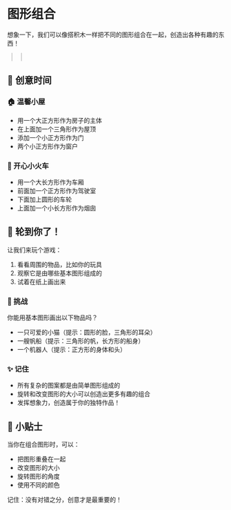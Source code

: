 # 图形组合

想象一下，我们可以像搭积木一样把不同的图形组合在一起，创造出各种有趣的东西！

<script setup>
import { onMounted } from 'vue'

onMounted(() => {
  drawHouse()
  drawTrain()
})

function drawHouse() {
  const canvas = document.getElementById('houseCanvas')
  if (!canvas) return
  const ctx = canvas.getContext('2d')
  
  // 房子主体（大正方形）
  ctx.fillStyle = '#FFE4C4'
  ctx.fillRect(100, 100, 200, 200)
  
  // 屋顶（三角形）
  ctx.beginPath()
  ctx.fillStyle = '#8B4513'
  ctx.moveTo(50, 100)
  ctx.lineTo(200, 20)
  ctx.lineTo(350, 100)
  ctx.fill()
  
  // 门（小正方形）
  ctx.fillStyle = '#8B4513'
  ctx.fillRect(175, 200, 50, 100)
  
  // 窗户（两个小正方形）
  ctx.fillStyle = '#87CEEB'
  ctx.fillRect(125, 150, 50, 50)
  ctx.fillRect(225, 150, 50, 50)
}

function drawTrain() {
  const canvas = document.getElementById('trainCanvas')
  if (!canvas) return
  const ctx = canvas.getContext('2d')
  
  // 车厢（大长方形）
  ctx.fillStyle = '#FF6B6B'
  ctx.fillRect(100, 100, 200, 100)
  
  // 驾驶室（正方形）
  ctx.fillStyle = '#4D4D4D'
  ctx.fillRect(50, 100, 100, 100)
  
  // 车轮（圆形）
  ctx.fillStyle = '#333'
  ctx.beginPath()
  ctx.arc(100, 220, 20, 0, Math.PI * 2)
  ctx.fill()
  ctx.beginPath()
  ctx.arc(200, 220, 20, 0, Math.PI * 2)
  ctx.fill()
  
  // 烟囱
  ctx.fillStyle = '#4D4D4D'
  ctx.fillRect(70, 50, 30, 50)
}
</script>

  <div class="canvas-demo">
    <canvas id="houseCanvas" width="400" height="300"></canvas>
    <canvas id="trainCanvas" width="400" height="300"></canvas>
  </div>

<style scoped>
.canvas-demo canvas {
  border: 1px solid #ccc;
  margin: 10px;
  background: #fff;
}
</style>

## 🎨 创意时间

### 🏠 温馨小屋
- 用一个大正方形作为房子的主体
- 在上面加一个三角形作为屋顶
- 添加一个小正方形作为门
- 两个小正方形作为窗户

### 🚂 开心小火车
- 用一个大长方形作为车厢
- 前面加一个正方形作为驾驶室
- 下面加上圆形的车轮
- 上面加一个小长方形作为烟囱

## 👋 轮到你了！

让我们来玩个游戏：
1. 看看周围的物品，比如你的玩具
2. 观察它是由哪些基本图形组成的
3. 试着在纸上画出来

### 🎯 挑战
你能用基本图形画出以下物品吗？
- 一只可爱的小猫（提示：圆形的脸，三角形的耳朵）
- 一艘帆船（提示：三角形的帆，长方形的船身）
- 一个机器人（提示：正方形的身体和头）

### ✨ 记住
- 所有复杂的图案都是由简单图形组成的
- 旋转和改变图形的大小可以创造出更多有趣的组合
- 发挥想象力，创造属于你的独特作品！

## 🌟 小贴士
当你在组合图形时，可以：
- 把图形重叠在一起
- 改变图形的大小
- 旋转图形的角度
- 使用不同的颜色

记住：没有对错之分，创意才是最重要的！
